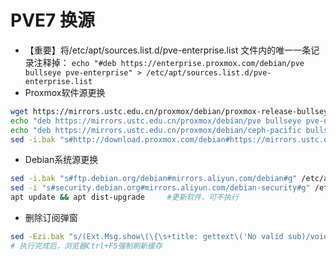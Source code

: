 # PVE7 换源
- 【重要】将/etc/apt/sources.list.d/pve-enterprise.list 文件内的唯一一条记录注释掉：
`echo "#deb https://enterprise.proxmox.com/debian/pve bullseye pve-enterprise" > /etc/apt/sources.list.d/pve-enterprise.list`
- Proxmox软件源更换
```sh
wget https://mirrors.ustc.edu.cn/proxmox/debian/proxmox-release-bullseye.gpg -O /etc/apt/trusted.gpg.d/proxmox-release-bullseye.gpg
echo "deb https://mirrors.ustc.edu.cn/proxmox/debian/pve bullseye pve-no-subscription" > /etc/apt/sources.list.d/pve-no-subscription.list     #中科大源
echo "deb https://mirrors.ustc.edu.cn/proxmox/debian/ceph-pacific bullseye main" > /etc/apt/sources.list.d/ceph.list     #中科大源
sed -i.bak "s#http://download.proxmox.com/debian#https://mirrors.ustc.edu.cn/proxmox/debian#g" /usr/share/perl5/PVE/CLI/pveceph.pm 
```

- Debian系统源更换
```sh
sed -i.bak "s#ftp.debian.org/debian#mirrors.aliyun.com/debian#g" /etc/apt/sources.list     #阿里Debian源
sed -i "s#security.debian.org#mirrors.aliyun.com/debian-security#g" /etc/apt/sources.list     #阿里Debian源
apt update && apt dist-upgrade     #更新软件，可不执行
```
- 删除订阅弹窗
```sh
sed -Ezi.bak "s/(Ext.Msg.show\(\{\s+title: gettext\('No valid sub)/void\(\{ \/\/\1/g" /usr/share/javascript/proxmox-widget-toolkit/proxmoxlib.js && systemctl restart pveproxy.service
# 执行完成后，浏览器Ctrl+F5强制刷新缓存
```